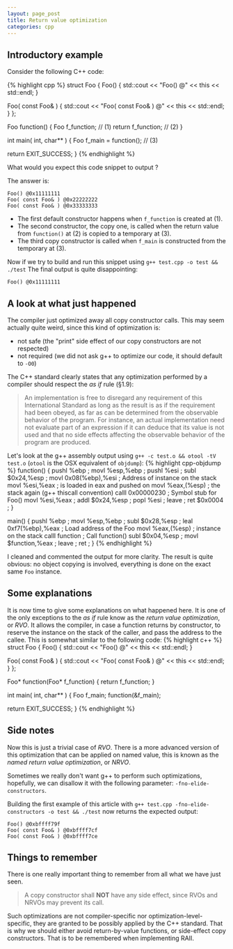 ```yaml
---
layout: page_post
title: Return value optimization
categories: cpp
---
```

Introductory example
--------------------
Consider the following C++ code:

{% highlight cpp %}
struct Foo
{
  Foo()
  {
    std::cout << "Foo() @" << this << std::endl;
  }
  
  Foo( const Foo& )
  {
    std::cout << "Foo( const Foo& ) @" << this << std::endl;
  }
};

Foo function()
{
  Foo f_function; // (1)
  return f_function; // (2)
}

int main( int, char** )
{
  Foo f_main = function(); // (3)
  
  return EXIT_SUCCESS;
}
{% endhighlight %}

What would you expect this code snippet to output ?

The answer is:

    Foo() @0x11111111
    Foo( const Foo& ) @0x22222222
    Foo( const Foo& ) @0x33333333

* The first default constructor happens when `f_function` is created at (1).
* The second constructor, the copy one, is called when the return value from `function()` at (2) is copied to a temporary at (3).
* The third copy constructor is called when `f_main` is constructed from the temporary at (3).

Now if we try to build and run this snippet using `g++ test.cpp -o test && ./test`
The final output is quite disappointing:

    Foo() @0x11111111

A look at what just happened
----------------------------

The compiler just optimized away all copy constructor calls. This may seem actually quite weird, since this kind of optimization is:

* not safe (the "print" side effect of our copy constructors are not respected)
* not required (we did not ask g++ to optimize our code, it should default to `-O0`)

The C++ standard clearly states that any optimization performed by a compiler should respect the _as if_ rule (§1.9):

> An implementation is free to disregard any requirement of this International Standard as long as the result is as if the requirement had been obeyed, as far as can be determined from the observable behavior of the program.
> For instance, an actual implementation need not evaluate part of an expression if it can deduce that its value is not used and that no side effects affecting the observable behavior of the program are produced.

Let's look at the g++ assembly output using `g++ -c test.o && otool -tV test.o` (`otool` is the OSX equivalent of `objdump`):
{% highlight cpp-objdump %}
function()
{
  pushl %ebp            ; 
  movl  %esp,%ebp       ; 
  pushl %esi            ; 
  subl  $0x24,%esp      ; 
  movl  0x08(%ebp),%esi ; Address of instance on the stack
  movl  %esi,%eax       ; is loaded in eax and pushed on
  movl  %eax,(%esp)     ; the stack again (g++ thiscall convention)
  calll 0x00000230      ; Symbol stub for Foo()
  movl  %esi,%eax       ; 
  addl  $0x24,%esp      ; 
  popl  %esi            ; 
  leave                 ; 
  ret $0x0004           ; 
}

main()
{
  pushl %ebp             ; 
  movl  %esp,%ebp        ; 
  subl  $0x28,%esp       ; 
  leal  0xf7(%ebp),%eax  ; Load address of the Foo 
  movl  %eax,(%esp)      ; instance on the stack
  calll function         ; Call function()
  subl  $0x04,%esp       ; 
  movl  $function,%eax   ; 
  leave                  ; 
  ret                    ; 
}
{% endhighlight %}

I cleaned and commented the output for more clarity. The result is quite obvious: no object copying is involved, everything is done on the exact same `Foo` instance.

Some explanations
-----------------

It is now time to give some explanations on what happened here. It is one of the only exceptions to the _as if_ rule know as the _return value optimization_, or _RVO_.
It allows the compiler, in case a function returns by constructor, to reserve the instance on the stack of the caller, and pass the address to the callee.
This is somewhat similar to the following code:
{% highlight c++ %}
struct Foo
{
  Foo()
  {
    std::cout << "Foo() @" << this << std::endl;
  }
  
  Foo( const Foo& )
  {
    std::cout << "Foo( const Foo& ) @" << this << std::endl;
  }
};

Foo* function(Foo* f_function)
{
  return f_function;
}

int main( int, char** )
{
  Foo f_main;
  function(&f_main);
  
  return EXIT_SUCCESS;
}
{% endhighlight %}

Side notes
----------

Now this is just a trivial case of _RVO_. There is a more advanced version of this optimization that can be applied on named value, this is known as the _named return value optimization_, or _NRVO_.

Sometimes we really don't want g++ to perform such optimizations, hopefully, we can disallow it with the following parameter: `-fno-elide-constructors`.

Building the first example of this article with `g++ test.cpp -fno-elide-constructors -o test && ./test` now returns the expected output:

    Foo() @0xbffff79f
    Foo( const Foo& ) @0xbffff7cf
    Foo( const Foo& ) @0xbffff7ce

Things to remember
------------------

There is one really important thing to remember from all what we have just seen.

> A copy constructor shall __NOT__ have any side effect, since RVOs and NRVOs may prevent its call.

Such optimizations are not compiler-specific nor optimization-level-specific, they are granted to be possibly applied by the C++ standard. That is why we should either avoid return-by-value functions, or side-effect copy constructors. That is to be remembered when implementing RAII.